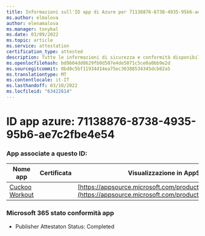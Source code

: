 ```yaml
---
title: Informazioni sull'ID app di Azure per 71138876-8738-4935-95b6-ae7c2fbe4e54
ms.author: elmalova
author: elenamalova
ms.manager: tonybal
ms.date: 03/09/2022
ms.topic: article
ms.service: attestation
certification_type: attested
description: Tutte le informazioni di sicurezza e conformità disponibili per 71138876-8738-4935-95b6-ae7c2fbe4e54.
ms.openlocfilehash: bd9604dd8629fb0d507e4de5071c5ce0a0bb9e2d
ms.sourcegitcommit: 0bd8c5bf11934d14ea75ec30388534345dcb02a5
ms.translationtype: MT
ms.contentlocale: it-IT
ms.lasthandoff: 03/10/2022
ms.locfileid: "63422614"
---
```

# <a name="azure-app-id-71138876-8738-4935-95b6-ae7c2fbe4e54"></a>ID app azure: 71138876-8738-4935-95b6-ae7c2fbe4e54


### <a name="apps-associated-with-this-id"></a>App associate a questo ID:
| **Nome app** | **Certificata** | **Visualizzazione in AppSource** |
|--------------|---------------|-----------------------|
| [Cuckoo Workout](https://docs.microsoft.com/microsoft-365-app-certification/forward/WA200002750) |  | [https://appsource.microsoft.com/product/office/WA200002750](https://appsource.microsoft.com/product/office/WA200002750) |

### <a name="microsoft-365-app-compliance-status"></a>Microsoft 365 stato conformità app
- Publisher Attestaton Status: Completed
